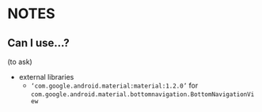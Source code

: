 # NOTES

## Can I use...?
(to ask)  

*	external libraries
	*	`‘com.google.android.material:material:1.2.0’` for `com.google.android.material.bottomnavigation.BottomNavigationView`
